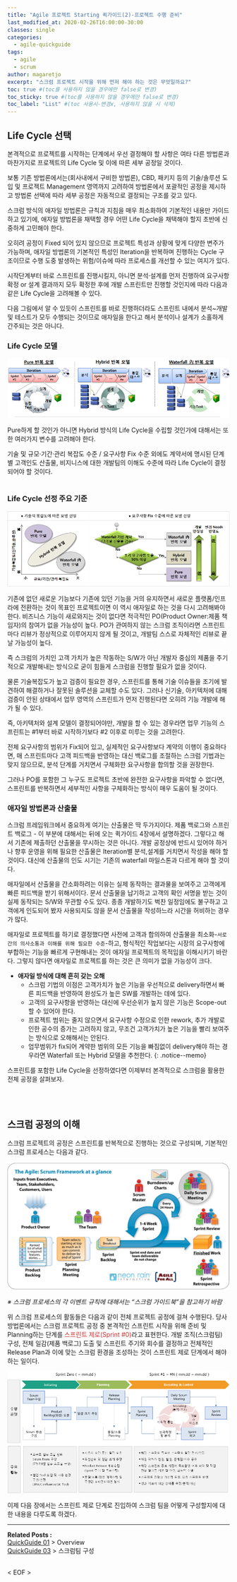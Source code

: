 ```yaml
---
title: "Agile 프로젝트 Starting 퀵가이드(2)-프로젝트 수행 준비"
last_modified_at: 2020-02-26T16:00:00-30:00
classes: single
categories:
  - agile-quickguide
tags:
  - agile
  - scrum 
author: magaretjo
excerpt: "스크럼 프로젝트 시작을 위해 먼저 해야 하는 것은 무엇일까요?"
toc: true #(toc를 사용하지 않을 경우에만 false로 변경)
toc_sticky: true #(toc를 사용하지 않을 경우에만 false로 변경)
toc_label: "List" #(toc 사용시-변경x, 사용하지 않을 시 삭제)
---
```


## <span class="mg_title_1">Life Cycle 선택

본격적으로 프로젝트를 시작하는 단계에서 우선 결정해야 할 사항은 여타 다른 방법론과 마찬가지로 프로젝트의 Life Cycle 및 이에 따른 세부 공정일 것이다.

보통 기존 방법론에서는(회사내에서 구비한 방법론),  CBD, 패키지 등의 기술/솔루션 도입 및 프로젝트 Management 영역까지 고려하여 방법론에서 포괄적인 공정을 제시하고  방법론 선택에 따라 세부 공정은 자동적으로 결정되는 구조를 갖고 있다.

스크럼 방식의 애자일 방법론은 규칙과 지침을 매우 최소화하여 기본적인 내용만 가이드하고 있기에, 애자일 방법론을 채택할 경우 어떤 Life Cycle을 채택해야 할지 초반에 신중하게 고민해야 한다.

오히려 공정이 Fixed 되어 있지 않으므로 프로젝트 특성과 상황에 맞게 다양한 변주가 가능하며, 애자일 방법론의 기본적인 특성인 Iteration을 반복하며 진행하는 Cycle 구조이므로 수행 도중 발생하는 위험/이슈에 따라 프로세스를 개선할 수 있는 여지가 있다.

시작단계부터 바로 스프린트를 진행시킬지, 아니면 분석·설계를 먼저 진행하여 요구사항 확정 or  설계 결과까지 모두 확정한 후에 개발 스프린트만 진행할 것인지에 따라 다음과 같은 Life Cycle을 고려해볼 수 있다.

다음 그림에서 알 수 있듯이 스프린트를 바로 진행하더라도 스프린트 내에서 분석~개발 및 테스트가 모두 수행되는 것이므로 애자일을 한다고 해서 분석이나 설계가 소홀하게 간주되는 것은 아니다. 

 
### Life Cycle 모델 

![](/assets/images/agile/agile-lifecycle-models.png) 

<!--
| Pure 반복 모델 | Hybrid 반복 모델 | Waterfall 內 반복 모델 |
|:---: |:---: |:---: |
| ![](/assets/images/agile/agile-lifecycle-puremodel.png)  | ![](/assets/images/agile/agile-lifecycle-hybridmodel.png) | ![](/assets/images/agile/agile-lifecycle-waterfallmodel.png) |
//-->

Pure하게 할 것인가 아니면 Hybrid 방식의 Life Cycle을 수립할 것인가에 대해서는 또한 여러가지 변수를 고려해야 한다.

기술 및 규모·기간·관리 복잡도 수준 / 요구사항 Fix 수준 외에도 계약서에 명시된 단계별 고객인도 산출물, 비지니스에 대한 개발팀의 이해도 수준에 따라 Life Cycle이 결정되어야 할 것이다.
<br><br>

### Life Cycle 선정 주요 기준 

![](/assets/images/agile/agile-lifecycle-base-cond.png)

<!--

| ● 기술적 복잡도에 따른 모델 선정 | ● 요구사항 Fix 수준에 따른 모델 선정 |
|--- |--- |
| ![](https://engineering-skcc.github.io/assets/images/agile/agile-lifecycle-base-tech.png) | ![](https://engineering-skcc.github.io/assets/images/agile/agile-lifecycle-base-req.png) |
//--> 

기존에 없던 새로운 기능보다 기존에 있던 기능을 거의 유지하면서 새로운 플랫폼/인프라에 전환하는 것이 목표인 프로젝트이면 이 역시 애자일로 하는 것을 다시 고려해봐야 한다. 비즈니스 기능이 새로와지는 것이 없다면 적극적인 PO(Product Owner:제품 책임자)의 참여가 없을 가능성이 높다.
PO가 관여하지 않는 스크럼 조직이라면 스프린트마다 리뷰가 정상적으로 이루어지지 않게 될 것이고, 개발팀 스스로 자체적인 리뷰로 끝날 가능성이 높다.

즉 스크럼의 가치인 고객 가치가 높은 작동하는 S/W가 아닌 개발자 중심의 제품을 주기적으로 개발해내는 방식으로  굳이 힘들게 스크럼을 진행할 필요가 없을 것이다.

물론 기술복잡도가 높고 검증이 필요한 경우, 스프린트를 통해 기술 이슈들을 조기에 발견하여 해결하거나 잘못된 솔루션을 교체할 수도 있다. 그러나 신기술, 아키텍처에 대해 검증이 안된 상태에서 업무 영역의 스프린트가 먼저 진행된다면 오히려 기능 개발에 해가 될 수 있다. 

즉, 아키텍처와 설계 모델이 결정되어야만, 개발을 할 수 있는 경우라면 업무 기능의 스프린트는 #1부터 바로 시작하기보다 #2 이후로 미루는 것을 고려한다.

전체 요구사항의 범위가 Fix되어 있고, 실제적인 요구사항보다 계약의 이행이 중요하다면, 매 스프린트마다 고객 피드백을 반영하는 대신 백로그를 조절하는 스크럼 기법과는 맞지 않으므로, 분석 단계를 거치면서 구체화한 요구사항을 합의할 것을 권장한다.

그러나 PO를 포함한 그 누구도 프로젝트 초반에 완전한 요구사항을 파악할 수 없다면, 스프린트를 반복하면서 세부적인 사항을 구체화하는 방식이 매우 도움이 될 것이다.




### 애자일 방법론과 산출물 

스크럼 프레임워크에서 중요하게 여기는 산출물은 딱 두가지이다. 제품 백로그와 스프린트 백로그 - 이 부분에 대해서는 뒤에 오는 퀵가이드 4장에서 설명하겠다. 
그렇다고 해서 기존에 제출하던 산출물을 무시하는 것은 아니다. 개발 공정상에 반드시 있어야 하거나 향후 운영을 위해 필요한 산출물은 Iteration별 분석,설계를 거치면서 작성을 해야 할 것이다.
대신에 산출물의 인도 시기는 기존의 waterfall 마일스톤과 다르게 해야 할 것이다.

애자일에서 산출물을 간소화하려는 이유는 실제 동작하는 결과물을 보여주고 고객에게 빠른 피드백을 받기 위해서이다. 문서 산출물을 납기하고 고객의 확인 서명을 받는 것이 실제 동작되는 S/W와 무관할 수도 있다. 종종 개발하기도 벅찬 일정임에도 불구하고 고객에게 인도되어 봤자 사용되지도 않을 문서 산출물을 작성하느라 시간을 허비하는 경우가 많다. 

애자일로 프로젝트를 하기로 결정했다면 사전에 고객과 합의하여 산출물을 최소화-`서로간의 의사소통과 이해를 위해 필요한 수준`-하고, 형식적인 작업보다는 시장의 요구사항에 부합하는 기능을 빠르게 구현해내는 것이 애자일 프로젝트의 목적임을 이해시키기 바란다.
그렇지 않다면 애자일로 프로젝트를 하는 것은 큰 의미가 없을 가능성이 크다.



- **애자일 방식에 대해 흔히 갖는 오해**
  - 스크럼 기법의 이점은 고객가치가 높은 기능을 우선적으로 delivery하면서 빠른 피드백을 반영하여 완성도가 높은 SW를 개발하는 데에 있다.
  - 고객의 요구사항을 반영하는 대신에 우선순위가 높지 않은 기능은 Scope-out 할 수 있어야 한다.
  - 프로젝트 범위는 줄지 않으면서 요구사항 수정으로 인한 rework, 추가 개발로 인한 공수의 증가는 고려하지 않고, 무조건 고객가치가 높은 기능을 빨리 보여주는 방식으로 오해해서는 안된다.
  - 업무범위가 fix되어 계약한 범위의 모든 기능을 빠짐없이 delivery해야 하는 경우라면 Waterfall 또는 Hybrid 모델을 추천한다.
{: .notice--memo} 
<!--팁 박스 노란색-->


스프린트를 포함한 Life Cycle을 선정하였다면 이제부터 본격적으로 스크럼을 활용한 전체 공정을 살펴보자.

<br><br>

## <span class="mg_title_1">스크럼 공정의 이해

스크럼 프로젝트의 공정은 스프린트를 반복적으로 진행하는 것으로 구성되며, 기본적인 스크럼 프로세스는 다음과 같다. 

 
![](/assets/images/agile/agile-scrum-process.png)

*※ 스크럼 프로세스의 각 이벤트 규칙에 대해서는 “스크럼 가이드북”을 참고하기 바람*
<br>


위 스크럼 프로세스의 활동들은 다음과 같이 전체 프로젝트 공정에 걸쳐 수행된다.
당사 방법론에서는 스크럼 프로젝트 공정 중 본격적인 스프린트 시작을 위해 준비 및 Planning하는 단계를 <span style="color:#d03030;">스프린트 제로(Sprint #0)</span>라고 표현한다.
개발 조직(스크럼팀) 구성, 전체 일감(제품 백로그) 도출 및 스프린트 주기와 회수를 결정하고 전체적인 Release Plan과 이에 맞는 스크럼 환경을 조성하는 것이 스프린트 제로 단계에서 해야 하는 일이다. 

![](/assets/images/agile/agile-scrum-project-process.png)


이제 다음 장에서는 스프린트 제로 단계로 진입하여 스크럼 팀을 어떻게 구성할지에 대한 내용을 다루도록 하겠다.

***

<div class="mg_subject_1"><b>Related Posts : </b></div> 
<div class="mg_content_1">
<a href="/agile-quickguide/Agile-QuickGuide01-Overview/">QuickGuide 01</a> > Overview <br>
<a href="/agile-quickguide/Agile-QuickGuide03-스크럼팀구성/">QuickGuide 03</a> > 스크럼팀 구성 
</div>
<br>

< EOF >